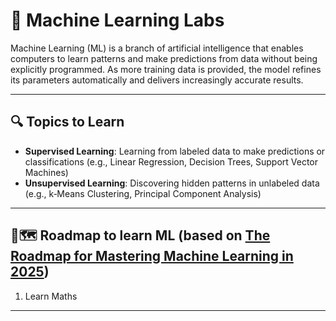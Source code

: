 # 🧠 Machine Learning Labs

Machine Learning (ML) is a branch of artificial intelligence that enables computers to learn patterns and make predictions from data without being explicitly programmed. As more training data is provided, the model refines its parameters automatically and delivers increasingly accurate results.

---

## 🔍 Topics to Learn 

- **Supervised Learning**: Learning from labeled data to make predictions or classifications (e.g., Linear Regression, Decision Trees, Support Vector Machines)
- **Unsupervised Learning**: Discovering hidden patterns in unlabeled data (e.g., k‑Means Clustering, Principal Component Analysis) 


---

## 📌🗺️ Roadmap to learn ML (based on [The Roadmap for Mastering Machine Learning in 2025](https://machinelearningmastery.com/roadmap-mastering-machine-learning-2025/))

1. Learn Maths


---



